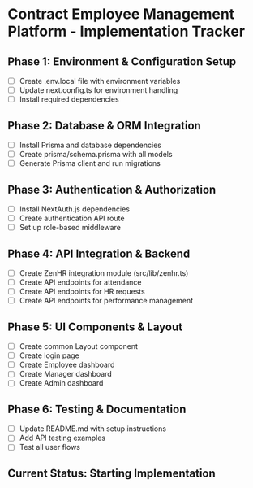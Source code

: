 # Contract Employee Management Platform - Implementation Tracker

## Phase 1: Environment & Configuration Setup
- [ ] Create .env.local file with environment variables
- [ ] Update next.config.ts for environment handling
- [ ] Install required dependencies

## Phase 2: Database & ORM Integration
- [ ] Install Prisma and database dependencies
- [ ] Create prisma/schema.prisma with all models
- [ ] Generate Prisma client and run migrations

## Phase 3: Authentication & Authorization
- [ ] Install NextAuth.js dependencies
- [ ] Create authentication API route
- [ ] Set up role-based middleware

## Phase 4: API Integration & Backend
- [ ] Create ZenHR integration module (src/lib/zenhr.ts)
- [ ] Create API endpoints for attendance
- [ ] Create API endpoints for HR requests
- [ ] Create API endpoints for performance management

## Phase 5: UI Components & Layout
- [ ] Create common Layout component
- [ ] Create login page
- [ ] Create Employee dashboard
- [ ] Create Manager dashboard
- [ ] Create Admin dashboard

## Phase 6: Testing & Documentation
- [ ] Update README.md with setup instructions
- [ ] Add API testing examples
- [ ] Test all user flows

## Current Status: Starting Implementation
